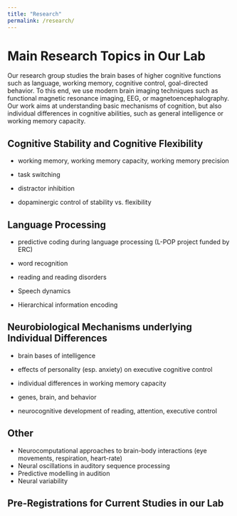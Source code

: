 ```yaml
---
title: "Research"
permalink: /research/
---
```




# Main Research Topics in Our Lab

Our research group studies the brain bases of higher cognitive functions such as language, working memory, cognitive control, goal-directed behavior. To this end, we use modern brain imaging techniques such as functional magnetic resonance imaging, EEG, or magnetoencephalography. Our work aims at understanding basic mechanisms of cognition, but also individual differences in cognitive abilities, such as general intelligence or working memory capacity.

 
## Cognitive Stability and Cognitive Flexibility

- working memory, working memory capacity, working memory precision

- task switching

- distractor inhibition

- dopaminergic control of stability vs. flexibility

 
## Language Processing

- predictive coding during language processing (L-POP project funded by ERC)

- word recognition

- reading and reading disorders

- Speech dynamics
- Hierarchical information encoding  


 
## Neurobiological Mechanisms underlying Individual Differences

- brain bases of intelligence

- effects of personality (esp. anxiety) on executive cognitive control

- individual differences in working memory capacity

- genes, brain, and behavior

- neurocognitive development of reading, attention, executive control

## Other

- Neurocomputational approaches to brain-body interactions (eye movements, respiration, heart-rate)
- Neural oscillations in auditory sequence processing
- Predictive modelling in audition 
- Neural variability



## Pre-Registrations for Current Studies in our Lab
